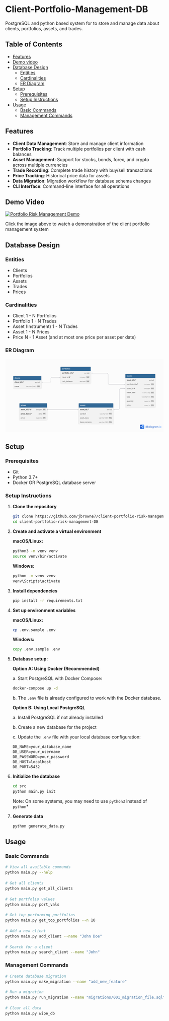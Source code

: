 # Client-Portfolio-Management-DB
PostgreSQL and python based system for to store and manage data about clients, portfolios, assets, and trades.

## Table of Contents
- [Features](#features)
- [Demo video](#demo-video)
- [Database Design](#database-design)
  - [Entities](#entities)
  - [Cardinalities](#cardinalities)
  - [ER Diagram](#er-diagram)
- [Setup](#setup)
  - [Prerequisites](#prerequisites)
  - [Setup Instructions](#setup-instructions)
- [Usage](#usage)
  - [Basic Commands](#basic-commands)
  - [Management Commands](#management-commands)

## Features
- **Client Data Management**: Store and manage client information
- **Portfolio Tracking**: Track multiple portfolios per client with cash balances
- **Asset Management**: Support for stocks, bonds, forex, and crypto across multiple currencies
- **Trade Recording**: Complete trade history with buy/sell transactions
- **Price Tracking**: Historical price data for assets
- **Data Migration**: Migration workflow for database schema changes
- **CLI Interface**: Command-line interface for all operations

## Demo Video


[![Portfolio Risk Management Demo](https://img.youtube.com/vi/dQw4w9WgXcQ/0.jpg)](https://www.youtube.com/watch?v=dQw4w9WgXcQ)

Click the image above to watch a demonstration of the client portfolio management system


## Database Design

### Entities
- Clients
- Portfolios
- Assets
- Trades
- Prices

### Cardinalities
- Client 1 - N Portfolios 
- Portfolio 1 - N Trades
- Asset (Instrument) 1 - N Trades
- Asset 1 - N Prices
- Price N - 1 Asset (and at most one price per asset per date)

### ER Diagram

![ERD.png](ERD.png)

## Setup

### Prerequisites

- Git
- Python 3.7+
- Docker OR PostgreSQL database server

### Setup Instructions

1. **Clone the repository**
   ```bash
   git clone https://github.com/jbrowne7/client-portfolio-risk-management-DB.git
   cd client-portfolio-risk-management-DB
   ```

2. **Create and activate a virtual environment**
   
   **macOS/Linux:**
   ```bash
   python3 -m venv venv
   source venv/bin/activate 
   ```
   
   **Windows:**
   ```cmd
   python -m venv venv
   venv\Scripts\activate
   ```

3. **Install dependencies**
   ```bash
   pip install -r requirements.txt
   ```

4. **Set up environment variables**
   
   **macOS/Linux:**
   ```bash
   cp .env.sample .env
   ```
   
   **Windows:**
   ```cmd
   copy .env.sample .env
   ```

5. **Database setup:**

   **Option A: Using Docker (Recommended)**
   
   a. Start PostgreSQL with Docker Compose:
   ```bash
   docker-compose up -d
   ```
   
   b. The `.env` file is already configured to work with the Docker database.

   **Option B: Using Local PostgreSQL**
   
   a. Install PostgreSQL if not already installed
   
   b. Create a new database for the project
   
   c. Update the `.env` file with your local database configuration:
   ```
   DB_NAME=your_database_name
   DB_USER=your_username
   DB_PASSWORD=your_password
   DB_HOST=localhost
   DB_PORT=5432
   ```

6. **Initialize the database**
   ```bash
   cd src
   python main.py init
   ```
   
   Note: On some systems, you may need to use `python3` instead of `python`*

7. **Generate data**
   ```bash
   python generate_data.py
   ```

## Usage

### Basic Commands
```bash
# View all available commands
python main.py --help

# Get all clients
python main.py get_all_clients

# Get portfolio values
python main.py port_vals

# Get top performing portfolios
python main.py get_top_portfolios --n 10

# Add a new client
python main.py add_client --name "John Doe"

# Search for a client
python main.py search_client --name "John"
```

### Management Commands
```bash
# Create database migration
python main.py make_migration --name "add_new_feature"

# Run a migration
python main.py run_migration --name "migrations/001_migration_file.sql"

# Clear all data
python main.py wipe_db
```
